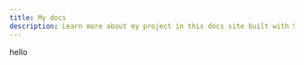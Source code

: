 ```yaml
---
title: My docs
description: Learn more about my project in this docs site built with Starlight.
---
```


<div class="text-red-500">hello</div>